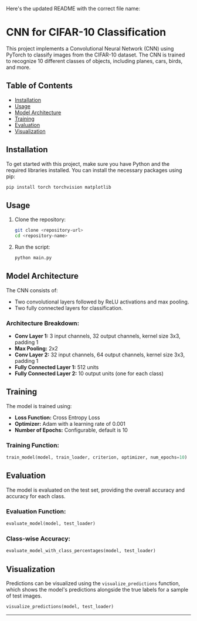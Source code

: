 Here's the updated README with the correct file name:

# CNN for CIFAR-10 Classification

This project implements a Convolutional Neural Network (CNN) using PyTorch to classify images from the CIFAR-10 dataset. The CNN is trained to recognize 10 different classes of objects, including planes, cars, birds, and more.

## Table of Contents
- [Installation](#installation)
- [Usage](#usage)
- [Model Architecture](#model-architecture)
- [Training](#training)
- [Evaluation](#evaluation)
- [Visualization](#visualization)

## Installation

To get started with this project, make sure you have Python and the required libraries installed. You can install the necessary packages using pip:

```bash
pip install torch torchvision matplotlib
```

## Usage

1. Clone the repository:
    ```bash
    git clone <repository-url>
    cd <repository-name>
    ```

2. Run the script:
    ```bash
    python main.py
    ```

## Model Architecture

The CNN consists of:
- Two convolutional layers followed by ReLU activations and max pooling.
- Two fully connected layers for classification.

### Architecture Breakdown:
- **Conv Layer 1:** 3 input channels, 32 output channels, kernel size 3x3, padding 1
- **Max Pooling:** 2x2
- **Conv Layer 2:** 32 input channels, 64 output channels, kernel size 3x3, padding 1
- **Fully Connected Layer 1:** 512 units
- **Fully Connected Layer 2:** 10 output units (one for each class)

## Training

The model is trained using:
- **Loss Function:** Cross Entropy Loss
- **Optimizer:** Adam with a learning rate of 0.001
- **Number of Epochs:** Configurable, default is 10

### Training Function:
```python
train_model(model, train_loader, criterion, optimizer, num_epochs=10)
```

## Evaluation

The model is evaluated on the test set, providing the overall accuracy and accuracy for each class. 

### Evaluation Function:
```python
evaluate_model(model, test_loader)
```

### Class-wise Accuracy:
```python
evaluate_model_with_class_percentages(model, test_loader)
```

## Visualization

Predictions can be visualized using the `visualize_predictions` function, which shows the model's predictions alongside the true labels for a sample of test images.

```python
visualize_predictions(model, test_loader)
```

---
